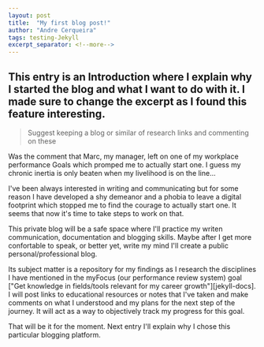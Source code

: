 ```yaml
---
layout: post
title:  "My first blog post!"
author: "Andre Cerqueira"
tags: testing-Jekyll
excerpt_separator: <!--more-->
---
```


This entry is an Introduction where I explain why I started the blog and what I want to do with it. I made sure to change the excerpt as I found this feature interesting.<!--more-->
---

> Suggest keeping a blog or similar of research links and commenting on these

Was the comment that Marc, my manager, left on one of my workplace performance Goals which promped me to actually start one. I guess my chronic inertia is only beaten when my livelihood is on the line...

I've been always interested in writing and communicating but for some reason I have developed a shy demeanor and a phobia to leave a digital footprint which stopped me to find the courage to actually start one. It seems that now it's time to take steps to work on that.

This private blog will be a safe space where I'll practice my writen communication, documentation and blogging skills. Maybe after I get more confortable to speak, or better yet, write my mind I'll create a public personal/professional blog.  

Its subject matter is a repository for my findings as I research the disciplines I have mentioned in the myFocus (our performance review system) goal ["Get knowledge in fields/tools relevant for my career growth"][jekyll-docs]. I will post links to educational resources or notes that I've taken and make comments on what I understood and my plans for the next step of the journey. It will act as a way to objectively track my progress for this goal. 

That will be it for the moment. Next entry I'll explain why I chose this particular blogging platform.

[goal]: https://focusrite.latticehq.com/goals/ff59f864-37f7-48e6-98c1-afe3b4ced73f


